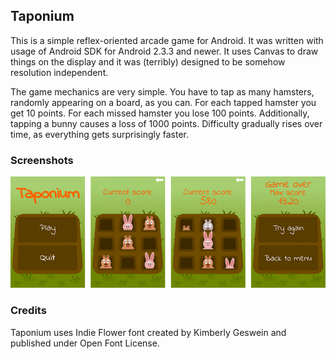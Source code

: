 ## Taponium
This is a simple reflex-oriented arcade game for Android. It was written with usage of Android SDK for Android 2.3.3 and newer. It uses Canvas to draw things on the display and it was (terribly) designed to be somehow resolution independent.

The game mechanics are very simple. You have to tap as many hamsters, randomly appearing on a board, as you can. For each tapped hamster you get 10 points. For each missed hamster you lose 100 points. Additionally, tapping a bunny causes a loss of 1000 points. Difficulty gradually rises over time, as everything gets surprisingly faster.

### Screenshots
![](screenshot.png)

### Credits
Taponium uses Indie Flower font created by Kimberly Geswein and published under Open Font License.

